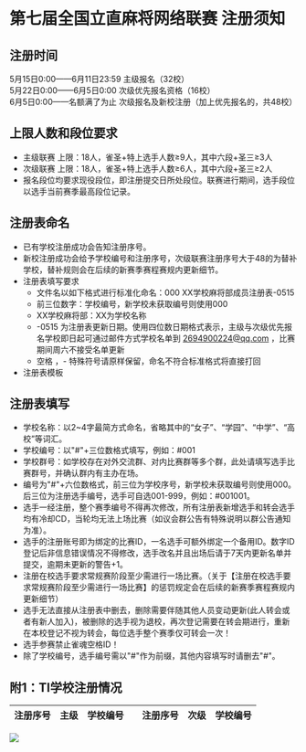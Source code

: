 # 第七届全国立直麻将网络联赛 注册须知  
  
## 注册时间 
5月15日0:00——6月11日23:59   主级报名（32校）  
5月22日0:00——6月5日0:00   次级优先报名资格（16校）  
6月5日0:00——名额满了为止   次级报名及新校注册（加上优先报名的，共48校）  
  
## 上限人数和段位要求
- 主级联赛 上限：18人，雀圣+特上选手人数≥9人，其中六段+圣三≥3人  
- 次级联赛 上限：18人，雀圣+特上选手人数≥6人，其中六段+圣三≥2人  
- 报名段位均要求现役段位，即注册提交日所处段位。联赛进行期间，选手段位以选手当前赛季最高段位记录。

## 注册表命名
- 已有学校注册成功会告知注册序号。
- 新校注册成功会给予学校编号和注册序号，次级联赛注册序号大于48的为替补学校，替补规则会在后续的新赛季赛程赛规内更新细节。
- 注册表填写要求
    - 文件名以如下格式进行标准化命名：000 XX学校麻将部成员注册表-0515
    - 前三位数字：学校编号，新学校未获取编号则使用000
    - XX学校麻将部：XX为学校名称
    - -0515 为注册表更新日期。使用四位数日期格式表示，主级与次级优先报名学校即日起可通过邮件方式学校名单到 2694900224@qq.com ，比赛期间周六不接受名单更新
    - 空格 ，- 特殊符号请原样保留，命名不符合标准格式将直接打回
- 注册表模板 

## 注册表填写
- 学校名称：以2~4字最简方式命名，省略其中的“女子”、“学园”、“中学”、“高校”等词汇。
- 学校编号：以"#"+三位数格式填写，例如：#001
- 学校群号：如学校存在对外交流群、对内比赛群等多个群，此处请填写选手比赛群号，并确认群内有主办在场。
- 编号为"#"+六位数格式，前三位为学校序号，新学校未获取编号则使用000。后三位为注册选手编号，选手可自选001-999，例如：#001001。
- 选手一经注册，整个赛季编号不得再次修改，所有注册表新增选手和转会选手均有冷却CD，当轮均无法上场比赛（如议会群公告有特殊说明以群公告通知为准）。
- 选手的注册账号即为绑定的比赛ID，一名选手可额外绑定一个备用ID。数字ID登记后非信息错误情况不得修改，选手改名并且出场后请于7天内更新名单并提交，逾期未更新的警告+1。
- 注册在校选手要求常规赛阶段至少需进行一场比赛。（关于【注册在校选手要求常规赛阶段至少需进行一场比赛】的惩罚规定会在后续的新赛季赛程赛规内更新细节）  
- 选手无法直接从注册表中删去，删除需要伴随其他人员变动更新(此人转会或者有新人加入)，被删除的选手视为退校，再次登记需要在转会期进行，重新在本校登记不视为转会，每位选手整个赛季仅可转会一次！
- 选手参赛禁止雀魂空格ID！
- 除了学校编号，选手编号需以"#"作为前缀，其他内容填写时请删去"#"。

## 附1：TI学校注册情况
|注册序号|主级|学校编号||注册序号|次级|学校编号
|-|-|-|-|-|-|-

![](https://i.vgy.me/duvjfe.png)
